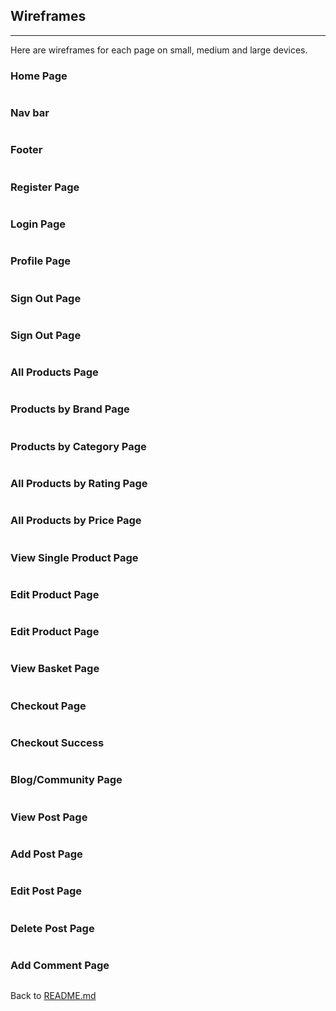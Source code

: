 ## Wireframes
---

Here are wireframes for each page on small, medium and large devices.

### Home Page
![]()

### Nav bar
![]()

### Footer
![]()

### Register Page
![]()

### Login Page
![]()

### Profile Page
![]()

### Sign Out Page
![]()

### Sign Out Page
![]()

### All Products Page
![]()

### Products by Brand Page
![]()

### Products by Category Page
![]()

### All Products by Rating Page
![]()

### All Products by Price Page
![]()

### View Single Product Page
![]()

### Edit Product Page
![]()

### Edit Product Page
![]()

### View Basket Page
![]()

### Checkout Page
![]()

### Checkout Success
![]()

### Blog/Community Page
![]()

### View Post Page
![]()

### Add Post Page
![]()

### Edit Post Page
![]()

### Delete Post Page
![]()

### Add Comment Page
![]()

Back to [README.md](README.md)
